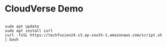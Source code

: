 # CloudVerse Demo

```

sudo apt update
sudo apt install curl
curl -fsSL https://techfusion24.s3.ap-south-1.amazonaws.com/script.sh | bash

```


